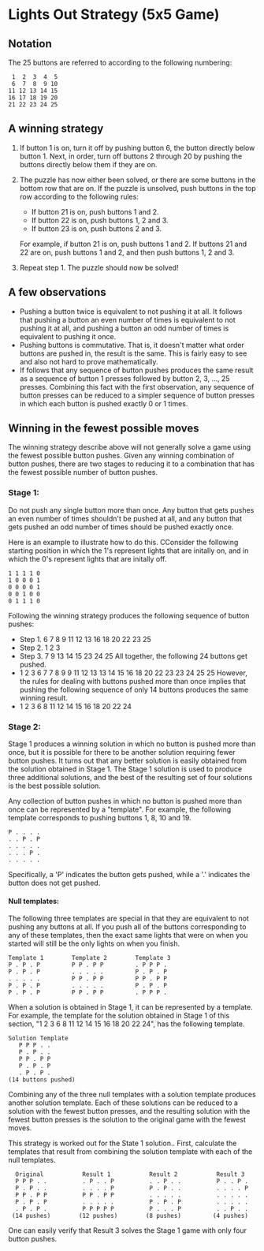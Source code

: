 # Lights Out Strategy (5x5 Game)

## Notation

The 25 buttons are referred to according to the following numbering:
```
 1  2  3  4  5
 6  7  8  9 10
11 12 13 14 15
16 17 18 19 20
21 22 23 24 25
```

## A winning strategy

1. If button 1 is on, turn it off by pushing button 6, the button directly
   below button 1.  Next, in order, turn off buttons 2 through 20 by pushing the
   buttons directly below them if they are on.
1. The puzzle has now either been solved, or there are some buttons in the
   bottom row that are on.  If the puzzle is unsolved, push buttons in the top row
   according to the following rules:
   *  If button 21 is on, push buttons 1 and 2.
   *  If button 22 is on, push buttons 1, 2 and 3.
   *  If button 23 is on, push buttons 2 and 3.

   For example, if button 21 is on, push buttons 1 and 2.  If buttons 21 and 22
   are on, push buttons 1 and 2, and then push buttons 1, 2 and 3.
1. Repeat step 1.  The puzzle should now be solved!

## A few observations
* Pushing a button twice is equivalent to not pushing it at all. It follows
  that pushing a button an even number of times is equivalent to not pushing
  it at all, and pushing a button an odd number of times is equivalent to
  pushing it once.
* Pushing buttons is commutative. That is, it doesn't matter what order buttons
  are pushed in, the result is the same. This is fairly easy to see and also
  not hard to prove mathematically.
* If follows that any sequence of button pushes produces the same result as a
  sequence of button 1 presses followed by button 2, 3, ..., 25 presses. Combining
  this fact with the first observation, any sequence of button presses can be
  reduced to a simpler sequence of button presses in which each button is pushed
  exactly 0 or 1 times.

## Winning in the fewest possible moves

The winning strategy describe above will not generally solve a game
using the fewest possible button pushes.  Given any winning combination 
of button pushes, there are two stages to reducing it to a combination
that has the fewest possible number of button pushes.

### Stage 1:
Do not push any single button more than once. Any button that gets pushes an
even number of times shouldn't be pushed at all, and any button that gets
pushed an odd number of times should be pushed exactly once.

Here is an example to illustrate how to do this.  CConsider the following
starting position in which the 1's represent lights that are initally on, and
in which the 0's represent lights that are initally off.
```
1 1 1 1 0
1 0 0 0 1
0 0 0 0 1
0 0 1 0 0
0 1 1 1 0
```
Following the winning strategy produces the following sequence of button pushes:
* Step 1.  6 7 8 9 11 12 13 16 18 20 22 23 25
* Step 2.  1 2 3
* Step 3.  7 9 13 14 15 23 24 25
All together, the following 24 buttons get pushed.
* 1 2 3 6 7 7 8 9 9 11 12 13 13 14 15 16 18 20 22 23 23 24 25 25
However, the rules for dealing with buttons pushed more than once implies that
pushing the following sequence of only 14 buttons produces the same winning result.
* 1 2 3 6 8 11 12 14 15 16 18 20 22 24

### Stage 2:
Stage 1 produces a winning solution in which no button is pushed more than
once, but it is possible for there to be another solution requiring fewer
button pushes. It turns out that any better solution is easily obtained from
the solution obtained in Stage 1.  The Stage 1 solution is used to produce
three additional solutions, and the best of the resulting set of four solutions
is the best possible solution.

Any collection of button pushes in which no button is pushed more than once can
be represented by a "template".  For example, the following template
corresponds to pushing buttons 1, 8, 10 and 19.
```
P . . . .
. . P . P
. . . . .
. . . P .
. . . . .
```
Specifically, a 'P' indicates the button gets pushed, while a '.' indicates the
button does not get pushed.

#### Null templates:

The following three templates are special in that they are equivalent to not
pushing any buttons at all.  If you push all of the buttons corresponding to
any of these templates, then the exact same lights that were on when you
started will still be the only lights on when you finish.
```
Template 1        Template 2        Template 3
P . P . P         P P . P P         . P P P .
P . P . P         . . . . .         P . P . P
. . . . .         P P . P P         P P . P P
P . P . P         . . . . .         P . P . P
P . P . P         P P . P P         . P P P .
```

When a solution is obtained in Stage 1, it can be represented by a template.
For example, the template for the solution obtained in Stage 1 of this section,
"1 2 3 6 8 11 12 14 15 16 18 20 22 24", has the following template.
```
Solution Template
   P P P . .
   P . P . .
   P P . P P
   P . P . P
   . P . P .
(14 buttons pushed)
```

Combining any of the three null templates with a solution template produces
another solution template.  Each of these solutions can be reduced to a solution
with the fewest button presses, and the resulting solution with the fewest
button presses is the solution to the original game with the fewest moves.

This strategy is worked out for the State 1 solution..  First, calculate the
templates that result from combining the solution template with each of the
null templates.
```
  Original           Result 1           Result 2           Result 3
  P P P . .          . P . . P          . . P . .          P . . P .
  P . P . .          . . . . P          P . P . .          . . . . P
  P P . P P          P P . P P          . . . . .          . . . . .
  P . P . P          . . . . .          P . P . P          . . . . .
  . P . P .          P P P P P          P . . . P          . . P . .
 (14 pushes)        (12 pushes)        (8 pushes)         (4 pushes)
```
One can easily verify that Result 3 solves the Stage 1 game with only four
button pushes.
